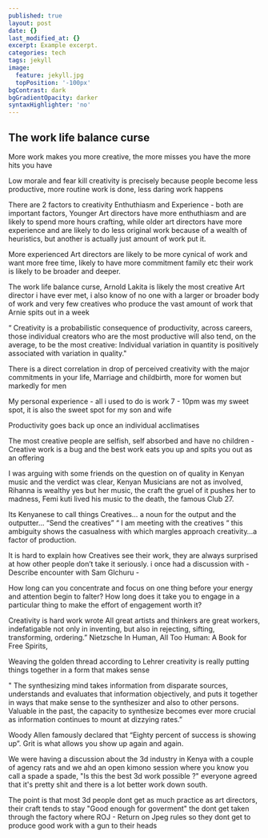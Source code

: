 ```yaml
---
published: true
layout: post
date: {}
last_modified_at: {}
excerpt: Example excerpt.
categories: tech
tags: jekyll
image:
  feature: jekyll.jpg
  topPosition: '-100px'
bgContrast: dark
bgGradientOpacity: darker
syntaxHighlighter: 'no'
---
```



## The work life balance curse

More work makes you more creative, the more misses you have the more hits you have

Low morale and fear kill creativity is precisely because people become less productive, more routine work is done, less daring work happens

There are 2 factors to creativity Enthuthiasm and Experience - both are important factors, Younger Art directors have more enthuthiasm and are likely to spend more hours crafting, while older art directors have more experience and are likely to do less original work because of a wealth of heuristics, but another is actually just amount of work put it. 

More experienced Art directors are likely to be more cynical of work and want more free time, likely to have more commitment family etc their work is likely to be broader and deeper.

The work life balance curse, Arnold Lakita is likely the most creative Art director i have ever met, i also know of no one with a larger or broader body of work and very few creatives who produce the vast amount of work that Arnie spits out in a week

“ Creativity is a probabilistic consequence of productivity, across careers, those individual creators who are the most productive will also tend, on the average, to be the most creative: Individual variation in quantity is positively associated with variation in quality."

There is a direct correlation in drop of perceived creativity with the major commitments in your life, Marriage and childbirth, more for women but markedly for men

My personal experience - all i used to do is work 7 - 10pm was my sweet spot, it is also the sweet spot for my son and wife

Productivity goes back up once an individual acclimatises 

The most creative people are selfish, self absorbed and have no children - Creative work is a bug and the best work eats you up and spits you out as an offering

I was arguing with some friends on the question on of quality in Kenyan music and the verdict was clear, Kenyan Musicians are not as involved, Rihanna is wealthy yes but her music, the craft the gruel of it pushes her to madness, Femi kuti lived his music to the death, the famous Club 27.

Its Kenyanese to call things Creatives… a noun for the output and the outputter… “Send the creatives” “ I am meeting with the creatives “ this ambiguity shows the casualness with which margles approach creativity…a factor of production.

It is hard to explain how Creatives see their work, they are always surprised at how other people don’t take it seriously. i once had a discussion with  - Describe encounter with Sam Glchuru - 

How long can you concentrate and focus on one thing before your energy and attention begin to falter? How long does it take you to engage in a particular thing to make the effort of engagement worth it?

Creativity is hard work wrote All great artists and thinkers are great workers, indefatigable not only in inventing, but also in rejecting, sifting, transforming, ordering.” Nietzsche In Human, All Too Human: A Book for Free Spirits, 

Weaving the golden thread according to Lehrer creativity is really putting things together in a form that makes sense

" The synthesizing mind takes information from disparate sources, understands and evaluates that information objectively, and puts it together in ways that make sense to the synthesizer and also to other persons. Valuable in the past, the capacity to synthesize becomes ever more crucial as information continues to mount at dizzying rates.”

Woody Allen famously declared that “Eighty percent of success is showing up”. Grit is what allows you show up again and again.

We were having a discussion about the 3d industry in Kenya with a couple of agency rats and we ahd an open kimono session where you know you call a spade a spade, "Is this the best 3d work possible ?" everyone agreed that it's pretty shit and there is a lot better work down south.

The point is that most 3d people dont get as much practice as art directors, their craft tends to stay "Good enough for goverment" the dont get taken through the factory where ROJ - Return on Jpeg rules so they dont get to produce good work with a gun to their heads
